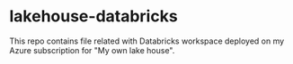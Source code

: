 # lakehouse-databricks
This repo contains file related with Databricks workspace deployed on my Azure subscription for "My own lake house".
